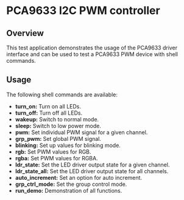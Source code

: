 # PCA9633 I2C PWM controller

## Overview

This test application demonstrates the usage of the PCA9633 driver interface
and can be used to test a PCA9633 PWM device with shell commands.

## Usage

The following shell commands are available:
* **turn_on:** Turn on all LEDs.
* **turn_off:** Turn off all LEDs.
* **wakeup:** Switch to normal mode.
* **sleep:** Switch to low power mode.
* **pwm:** Set individual PWM signal for a given channel.
* **grp_pwm:** Set global PWM signal.
* **blinking:** Set up values for blinking mode.
* **rgb:** Set PWM values for RGB.
* **rgba:** Set PWM values for RGBA.
* **ldr_state:** Set the LED driver output state for a given channel.
* **ldr_state_all:** Set the LED driver output state for all channels.
* **auto_increment:** Set an option for auto increment.
* **grp_ctrl_mode:** Set the group control mode.
* **run_demo:** Demonstration of all functions.
